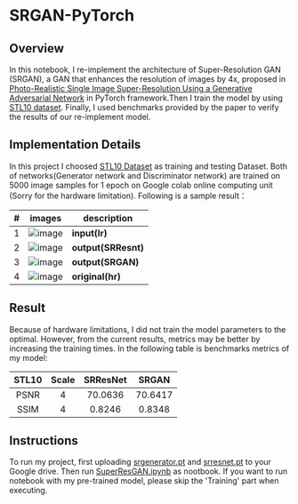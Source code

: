 # SRGAN-PyTorch
## Overview
In this notebook, I re-implement the architecture of  Super-Resolution GAN (SRGAN), a GAN that enhances the resolution of images by 4x, proposed in [Photo-Realistic Single Image Super-Resolution Using a Generative Adversarial Network](https://arxiv.org/abs/1609.04802) in PyTorch framework.Then I train the model by using [STL10 dataset](https://cs.stanford.edu/~acoates/stl10). Finally, I used benchmarks provided by the paper to verify the results of our re-implement model.

## Implementation Details
In this project I choosed [STL10 Dataset](https://cs.stanford.edu/~acoates/stl10/)  as training and testing Dataset.  Both of networks(Generator network and Discriminator network) are trained on 5000 image samples for 1 epoch on Google colab online computing unit (Sorry for the hardware limitation). Following is a sample result：


|#|images|description|
|---|---|----
|1| ![image](https://user-images.githubusercontent.com/50286429/218882335-4cfeff6a-740d-4082-a296-e0b902a90493.png)| **input(lr)**|
|2| ![image](https://user-images.githubusercontent.com/50286429/218882345-83ab601e-f261-4676-84be-cb57a5fa1b45.png)| **output(SRResnt)**|
|3| ![image](https://user-images.githubusercontent.com/50286429/218882362-8e7da44d-b330-40b5-9abe-e18ffb11634f.png)| **output(SRGAN)**|
|4| ![image](https://user-images.githubusercontent.com/50286429/218882380-163fbe85-67de-4243-abcd-d1bcaa35ba2b.png)| **original(hr)**|







## Result
Because of hardware limitations, I did not train the model parameters to the optimal. However, from the current results, metrics may be better by increasing the training times.
In the following table is benchmarks metrics of my model:

| STL10 | Scale |      SRResNet      |       SRGAN        |
|:----: |:-----:|:------------------:|:------------------:|
| PSNR  |   4   |  70.0636  |  70.6417  |
| SSIM  |   4   | 0.8246 | 0.8348 |


## Instructions
To run my project, first uploading [srgenerator.pt](./srresnet.pt) and [srresnet.pt](/.srresnet.pt) to your Google drive. Then run [SuperResGAN.ipynb](./SuperResGAN.ipynb) as nootbook. If you want to run notebook with my pre-trained model, please skip the 'Training' part when executing.



